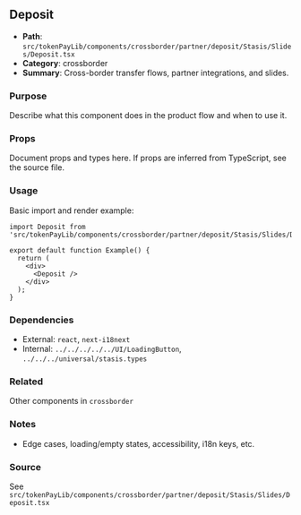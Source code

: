 ## Deposit

- **Path**: `src/tokenPayLib/components/crossborder/partner/deposit/Stasis/Slides/Deposit.tsx`
- **Category**: crossborder
- **Summary**: Cross-border transfer flows, partner integrations, and slides.

### Purpose
Describe what this component does in the product flow and when to use it.

### Props
Document props and types here. If props are inferred from TypeScript, see the source file.

### Usage
Basic import and render example:


```tsx
import Deposit from 'src/tokenPayLib/components/crossborder/partner/deposit/Stasis/Slides/Deposit';

export default function Example() {
  return (
    <div>
      <Deposit />
    </div>
  );
}

```

### Dependencies
- External: `react`, `next-i18next`
- Internal: `../../../../../UI/LoadingButton`, `../../../universal/stasis.types`

### Related
Other components in `crossborder`

### Notes
- Edge cases, loading/empty states, accessibility, i18n keys, etc.

### Source
See `src/tokenPayLib/components/crossborder/partner/deposit/Stasis/Slides/Deposit.tsx`
